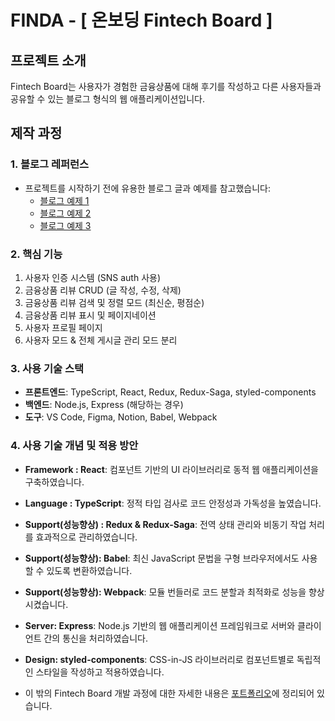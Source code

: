 # FINDA - [ 온보딩 Fintech Board ]

## 프로젝트 소개

Fintech Board는 사용자가 경험한 금융상품에 대해 후기를 작성하고 다른 사용자들과 공유할 수 있는 블로그 형식의 웹 애플리케이션입니다.

## 제작 과정

### 1. 블로그 레퍼런스

- 프로젝트를 시작하기 전에 유용한 블로그 글과 예제를 참고했습니다:
  - [블로그 예제 1](https://github.com/songye38/2024_make_blog_web)
  - [블로그 예제 2](https://hyunki99.tistory.com/51)
  - [블로그 예제 3](https://d5br5.dev/blog/nextjs_blog/setup)

### 2. 핵심 기능

1. 사용자 인증 시스템 (SNS auth 사용)
2. 금융상품 리뷰 CRUD (글 작성, 수정, 삭제)
3. 금융상품 리뷰 검색 및 정렬 모드 (최신순, 평점순)
4. 금융상품 리뷰 표시 및 페이지네이션
5. 사용자 프로필 페이지
6. 사용자 모드 & 전체 게시글 관리 모드 분리

### 3. 사용 기술 스택

- **프론트엔드**: TypeScript, React, Redux, Redux-Saga, styled-components
- **백엔드**: Node.js, Express (해당하는 경우)
- **도구**: VS Code, Figma, Notion, Babel, Webpack

### 4. 사용 기술 개념 및 적용 방안

- **Framework : React**: 컴포넌트 기반의 UI 라이브러리로 동적 웹 애플리케이션을 구축하였습니다.
- **Language : TypeScript**: 정적 타입 검사로 코드 안정성과 가독성을 높였습니다.
- **Support(성능향상) : Redux & Redux-Saga**: 전역 상태 관리와 비동기 작업 처리를 효과적으로 관리하였습니다.
- **Support(성능향상): Babel**: 최신 JavaScript 문법을 구형 브라우저에서도 사용할 수 있도록 변환하였습니다.
- **Support(성능향상): Webpack**: 모듈 번들러로 코드 분할과 최적화로 성능을 향상시켰습니다.
- **Server: Express**: Node.js 기반의 웹 애플리케이션 프레임워크로 서버와 클라이언트 간의 통신을 처리하였습니다.
- **Design: styled-components**: CSS-in-JS 라이브러리로 컴포넌트별로 독립적인 스타일을 작성하고 적용하였습니다.

- 이 밖의 Fintech Board 개발 과정에 대한 자세한 내용은 [포트폴리오](https://www.notion.so/157bd9cc88c548e5968a0d6c9daa55b6?pvs=21)에 정리되어 있습니다.
